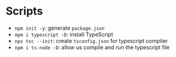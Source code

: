 # Scripts
- `npm init -y`: generate `package.json`
- `mpm i typescript -D`: install TypeScript
- `npx tsc --init`: create `tsconfig.json` for typescript compiler
- `npm i ts-node -D`: allow us compile and run the typescript file